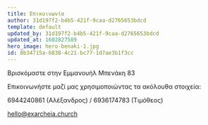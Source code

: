 ```yaml
---
title: Επικοινωνία
author: 31d197f2-b4b5-421f-9caa-d2765653bdcd
template: default
updated_by: 31d197f2-b4b5-421f-9caa-d2765653bdcd
updated_at: 1602827589
hero_image: hero-benaki-1.jpg
id: 8b34715a-6838-4c21-bc77-1d7ae3b1f3cc
---
```

Βρισκόμαστε στην Εμμανουήλ Μπενάκη 83

Επικοινωνήστε μαζί μας χρησιμοποιώντας τα ακόλουθα στοιχεία:

6944240861 (Αλέξανδρος) / 6936174783 (Τιμόθεος)

hello@exarcheia.church